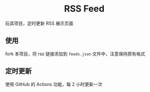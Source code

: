 <h1 align="center">RSS Feed</h1>

玩具项目，定时更新 RSS 展示页面

## 使用

fork 本项目，将 rss 链接添加到 `feeds.json` 文件中，注意保持原有格式

## 定时更新

使用 GitHub 的 Actions 功能，每 2 小时更新一次
